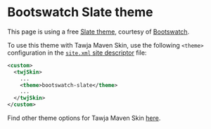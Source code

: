 # Bootswatch Slate theme

This page is using a free [Slate theme][bootswatch-theme], courtesy of
[Bootswatch][bootswatch].

To use this theme with Tawja Maven Skin, use the following `<theme>` configuration
in the [`site.xml` site descriptor][site-xml] file:
  
```xml
<custom>
  <twjSkin>
    ...
    <theme>bootswatch-slate</theme>
    ...
  </twjSkin>
</custom>
```

Find other theme options for Tawja Maven Skin [here][twj-themes].

[bootswatch-theme]: http://bootswatch.com/slate/
[bootswatch]: http://bootswatch.com
[site-xml]: http://maven.apache.org/doxia/doxia-sitetools/doxia-decoration-model/decoration.html
[twj-themes]: ../config.html#Themes

